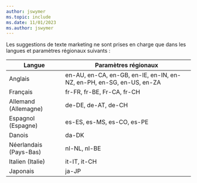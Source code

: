 ```yaml
---
author: jswymer
ms.topic: include
ms.date: 11/01/2023
ms.author: jswymer
---
```

Les suggestions de texte marketing ne sont prises en charge que dans les langues et paramètres régionaux suivants :

|Langue|Paramètres régionaux|
|-|-|
|Anglais|en-AU, en-CA, en-GB, en-IE, en-IN, en-NZ, en-PH, en-SG, en-US, en-ZA|
|Français|fr-FR, fr-BE, Fr-CA, fr-CH|
|Allemand (Allemagne)|de-DE, de-AT, de-CH|
|Espagnol (Espagne) |es-ES, es-MS, es-CO, es-PE|
|Danois|da-DK|
|Néerlandais (Pays-Bas)|nl-NL, nl-BE|
|Italien (Italie)|it-IT, it-CH|
|Japonais|ja-JP|
